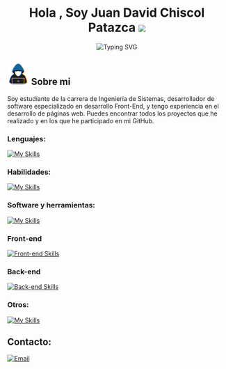 <h1 align="center"><b>Hola , Soy Juan David Chiscol Patazca </b><img src="https://media.giphy.com/media/hvRJCLFzcasrR4ia7z/giphy.gif" width="35"></h1>
<p align="center">
  <img src="https://readme-typing-svg.herokuapp.com?font=Time+New+Roman&color=cyan&size=30&center=true&vCenter=true&width=900&height=100&lines=Soy+Estudiante+de+la+carrera+de+Ingeniería+de+Sistemas;Desarrollador+Front-End+%E2%9D%A4;Me+gusta+desarrollar+p%C3%A1ginas+web." alt="Typing SVG">
</p>

## <picture><img src = "https://github.com/0xAbdulKhalid/0xAbdulKhalid/raw/main/assets/mdImages/about_me.gif" width = 50px></picture> **Sobre mi**

Soy estudiante de la carrera de Ingeniería de Sistemas, desarrollador de software especializado en desarrollo Front-End, y tengo experiencia en el desarrollo de páginas web. Puedes encontrar todos los proyectos que he realizado y en los que he participado en mi GitHub.

### Lenguajes:
[![My Skills](https://skillicons.dev/icons?i=py,java,js,css&perline=4)](https://skillicons.dev)
### Habilidades:
[![My Skills](https://skillicons.dev/icons?i=git,github&perline=9)](https://skillicons.dev)
### Software y herramientas:
[![My Skills](https://skillicons.dev/icons?i=vscode,figma,visualstudio&perline=5)](https://skillicons.dev)

### Front-end
[![Front-end Skills](https://skillicons.dev/icons?i=html,tailwind,bootstrap,react,vite&perline=5)](https://skillicons.dev)
  
### Back-end
[![Back-end Skills](https://skillicons.dev/icons?i=flask,django,postgres,mysql&perline=6)](https://skillicons.dev)
### Otros:
[![My Skills](https://skillicons.dev/icons?i=photoshop&perline=5)](https://skillicons.dev)

## Contacto:
<a href="mailto:chiscolpatazcajuandavid@gmail.com"><img alt="Email" src="https://img.shields.io/badge/Email-chiscolpatazcajuandavid@gmail.com-blue?style=flat-square&logo=gmail"></a>
